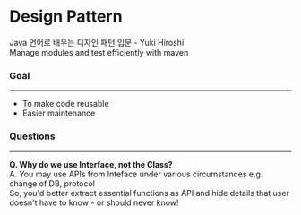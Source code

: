 # Design Pattern
Java 언어로 배우는 디자인 패턴 입문 - Yuki Hiroshi  
Manage modules and test efficiently with maven  

### Goal  
----
- To make code reusable  
- Easier maintenance  

### Questions
----
**Q. Why do we use Interface, not the Class?**  
A. You may use APIs from Inteface under various circumstances e.g. change of DB, protocol  
So, you'd better extract essential functions as API and hide details that user doesn't have to know - or should never know! 
